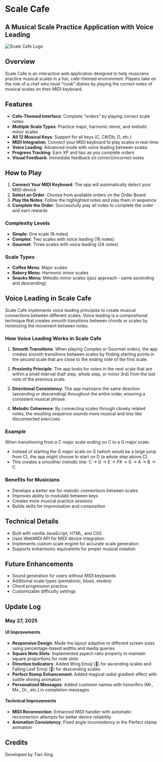 # Scale Cafe

## A Musical Scale Practice Application with Voice Leading

![Scale Cafe Logo](https://lovejzzz.github.io/ScaleCafe/)

## Overview

Scale Cafe is an interactive web application designed to help musicians practice musical scales in a fun, cafe-themed environment. Players take on the role of a chef who must "cook" dishes by playing the correct notes of musical scales on their MIDI keyboard.

## Features

- **Cafe-Themed Interface**: Complete "orders" by playing correct scale notes
- **Multiple Scale Types**: Practice major, harmonic minor, and melodic minor scales
- **All 12 Musical Keys**: Support for all keys (C, C#/Db, D, etc.)
- **MIDI Integration**: Connect your MIDI keyboard to play scales in real-time
- **Voice Leading**: Advanced mode with voice leading between scales
- **Progress Tracking**: Earn XP and tips as you complete orders
- **Visual Feedback**: Immediate feedback on correct/incorrect notes

## How to Play

1. **Connect Your MIDI Keyboard**: The app will automatically detect your MIDI device
2. **Select an Order**: Choose from available orders on the Order Board
3. **Play the Notes**: Follow the highlighted notes and play them in sequence
4. **Complete the Order**: Successfully play all notes to complete the order and earn rewards

### Complexity Levels

- **Simple**: One scale (8 notes)
- **Complex**: Two scales with voice leading (16 notes)
- **Gourmet**: Three scales with voice leading (24 notes)

### Scale Types

- **Coffee Menu**: Major scales
- **Bakery Menu**: Harmonic minor scales
- **Snacks Menu**: Melodic minor scales (jazz approach - same ascending and descending)

## Voice Leading in Scale Cafe

Scale Cafe implements voice leading principles to create musical connections between different scales. Voice leading is a compositional technique that creates smooth transitions between chords or scales by minimizing the movement between notes.

### How Voice Leading Works in Scale Cafe

1. **Smooth Transitions**: When playing Complex or Gourmet orders, the app creates smooth transitions between scales by finding starting points in the second scale that are close to the ending note of the first scale.

2. **Proximity Principle**: The app looks for notes in the next scale that are within a small interval (half step, whole step, or minor 3rd) from the last note of the previous scale.

3. **Directional Consistency**: The app maintains the same direction (ascending or descending) throughout the entire order, ensuring a consistent musical phrase.

4. **Melodic Coherence**: By connecting scales through closely related notes, the resulting sequence sounds more musical and less like disconnected exercises.

### Example

When transitioning from a C major scale ending on C to a G major scale:

- Instead of starting the G major scale on G (which would be a large jump from C), the app might choose to start on D (a whole step above C).
- This creates a smoother melodic line: C → D → E → F# → G → A → B → C

### Benefits for Musicians

- Develops a better ear for melodic connections between scales
- Improves ability to modulate between keys
- Creates more musical practice sessions
- Builds skills for improvisation and composition

## Technical Details

- Built with vanilla JavaScript, HTML, and CSS
- Uses WebMIDI API for MIDI device integration
- Implements custom scale engine for accurate scale generation
- Supports enharmonic equivalents for proper musical notation

## Future Enhancements

- Sound generation for users without MIDI keyboards
- Additional scale types (pentatonic, blues, modes)
- Chord progression practice
- Customizable difficulty settings

## Update Log

### May 27, 2025

#### UI Improvements
- **Responsive Design**: Made the layout adaptive to different screen sizes using percentage-based widths and media queries
- **Square Note Slots**: Implemented aspect-ratio property to maintain square proportions for note slots
- **Direction Indicators**: Added Wing Emoji (🪽) for ascending scales and Falling Leaf Emoji (🍂) for descending scales
- **Perfect Stamp Enhancement**: Added magical radial gradient effect with subtle shining animation
- **Personalized Messages**: Added customer names with honorifics (Mr., Ms., Dr., etc.) in completion messages

#### Technical Improvements
- **MIDI Reconnection**: Enhanced MIDI handler with automatic reconnection attempts for better device reliability
- **Animation Consistency**: Fixed angle inconsistency in the Perfect stamp animation

## Credits

Developed by Tian Xing

